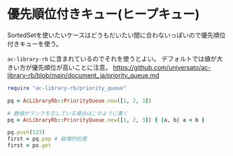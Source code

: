 # 優先順位付きキュー(ヒープキュー)

SortedSetを使いたいケースはどうもだいたい間に合わないっぽいので優先順位付きキューを使う。

`ac-library-rb` に含まれているのでそれを使うとよい。
デフォルトでは値が大きい方が優先順位が高いことに注意。
https://github.com/universato/ac-library-rb/blob/main/document_ja/priority_queue.md

```ruby
require "ac-library-rb/priority_queue"

pq = AcLibraryRb::PriorityQueue.new([1, 2, 3])

# 数値がランクを示している場合はこのように書く
pq = AcLibraryRb::PriorityQueue.new([1, 2, 3]) { |a, b| a < b }

pq.push(123)
first = pq.pop # 破壊的処理
first = po.get


```
